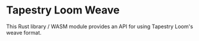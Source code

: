 # Tapestry Loom Weave

This Rust library / WASM module provides an API for using Tapestry Loom's weave format.